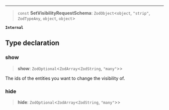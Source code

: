 ***

> `const` **SetVisibilityRequestSchema**: `ZodObject`\<`object`, `"strip"`, `ZodTypeAny`, `object`, `object`>

**`Internal`**

## Type declaration

### show

> **show**: `ZodOptional`\<`ZodArray`\<`ZodString`, `"many"`>>

The ids of the entities you want to change the visibility of.

### hide

> **hide**: `ZodOptional`\<`ZodArray`\<`ZodString`, `"many"`>>
